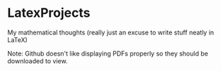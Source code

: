 # LatexProjects
My mathematical thoughts (really just an excuse to write stuff neatly in LaTeX)

Note: Github doesn't like displaying PDFs properly so they should be downloaded to view.
